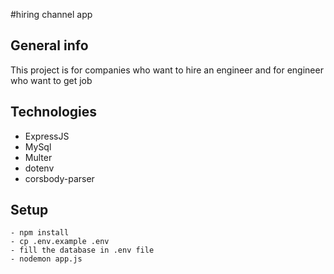 #hiring channel app

## General info

This project is for companies who want to hire an engineer and for engineer who want to get job

## Technologies

* ExpressJS
* MySql
* Multer
* dotenv
* corsbody-parser
  
## Setup

```
- npm install
- cp .env.example .env
- fill the database in .env file
- nodemon app.js
```